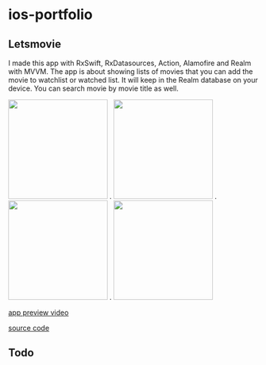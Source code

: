 # ios-portfolio

## Letsmovie
 I made this app with RxSwift, RxDatasources, Action, Alamofire and Realm with MVVM. The app is about showing lists of movies that you can add the movie to watchlist or watched list. It will keep in the Realm database on your device. You can search movie by movie title as well.

<img src="https://i.imgur.com/1Vhatcj.jpg" width="200"> . <img src="https://i.imgur.com/BgxRzoy.png" width="200"> . <img src="https://i.imgur.com/GQxcxAl.png" width="200"> . <img src="https://i.imgur.com/hDpc03J.png" width="200">

[app preview video](https://youtu.be/g9S7gueTsC8)

[source code](https://github.com/onrooftop/letsmovie)

## Todo
